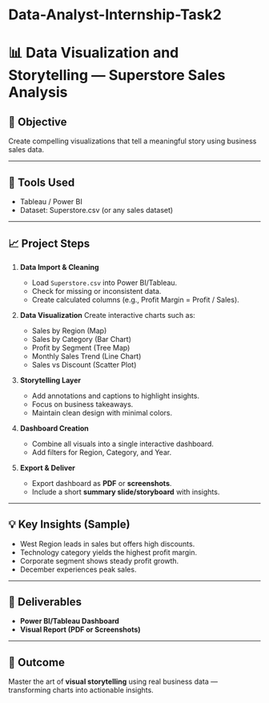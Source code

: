 # Data-Analyst-Internship-Task2

# 📊 Data Visualization and Storytelling — Superstore Sales Analysis

## 🎯 Objective
Create compelling visualizations that tell a meaningful story using business sales data.

---

## 🧰 Tools Used
- Tableau / Power BI
- Dataset: Superstore.csv (or any sales dataset)

---

## 📈 Project Steps

1. **Data Import & Cleaning**
   - Load `Superstore.csv` into Power BI/Tableau.
   - Check for missing or inconsistent data.
   - Create calculated columns (e.g., Profit Margin = Profit / Sales).

2. **Data Visualization**
   Create interactive charts such as:
   - Sales by Region (Map)
   - Sales by Category (Bar Chart)
   - Profit by Segment (Tree Map)
   - Monthly Sales Trend (Line Chart)
   - Sales vs Discount (Scatter Plot)

3. **Storytelling Layer**
   - Add annotations and captions to highlight insights.
   - Focus on business takeaways.
   - Maintain clean design with minimal colors.

4. **Dashboard Creation**
   - Combine all visuals into a single interactive dashboard.
   - Add filters for Region, Category, and Year.

5. **Export & Deliver**
   - Export dashboard as **PDF** or **screenshots**.
   - Include a short **summary slide/storyboard** with insights.

---

## 💡 Key Insights (Sample)
- West Region leads in sales but offers high discounts.
- Technology category yields the highest profit margin.
- Corporate segment shows steady profit growth.
- December experiences peak sales.

---

## 🧾 Deliverables
- **Power BI/Tableau Dashboard**
- **Visual Report (PDF or Screenshots)**

---

## 🏁 Outcome
Master the art of **visual storytelling** using real business data — transforming charts into actionable insights.

